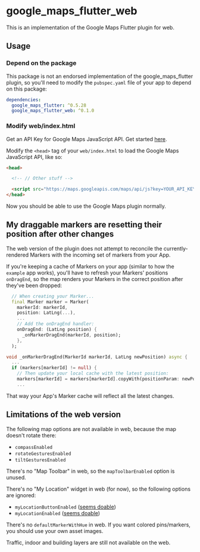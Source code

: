 # google_maps_flutter_web

This is an implementation of the Google Maps Flutter plugin for web.

## Usage

### Depend on the package

This package is not an endorsed implementation of the google_maps_flutter plugin, so you'll need to modify the `pubspec.yaml` file of your app to depend on this package:

```yaml
dependencies:
  google_maps_flutter: ^0.5.28
  google_maps_flutter_web: ^0.1.0
```

### Modify web/index.html

Get an API Key for Google Maps JavaScript API. Get started [here](https://developers.google.com/maps/documentation/javascript/get-api-key).

Modify the `<head>` tag of your `web/index.html` to load the Google Maps JavaScript API, like so:

```html
<head>

  <!-- // Other stuff -->

  <script src="https://maps.googleapis.com/maps/api/js?key=YOUR_API_KEY"></script>
</head>
```

Now you should be able to use the Google Maps plugin normally.

## My draggable markers are resetting their position after other changes

The web version of the plugin does not attempt to reconcile the currently-rendered Markers with the incoming set of markers from your App.

If you're keeping a cache of Markers on your app (similar to how the `example` app works), you'll have to refresh your Markers' positions `onDragEnd`, so the map renders your Markers in the correct position after they've been dropped:

```dart
  // When creating your Marker...
  final Marker marker = Marker(
    markerId: markerId,
    position: LatLng(...),
    ...
    // Add the onDragEnd handler:
    onDragEnd: (LatLng position) {
      _onMarkerDragEnd(markerId, position);
    },
  );

void _onMarkerDragEnd(MarkerId markerId, LatLng newPosition) async {
  ...
  if (markers[markerId] != null) {
    // Then update your local cache with the latest position:
    markers[markerId] = markers[markerId].copyWith(positionParam: newPosition);
    ...
```

That way your App's Marker cache will reflect all the latest changes.

## Limitations of the web version

The following map options are not available in web, because the map doesn't rotate there:

* `compassEnabled`
* `rotateGesturesEnabled`
* `tiltGesturesEnabled`

There's no "Map Toolbar" in web, so the `mapToolbarEnabled` option is unused.

There's no "My Location" widget in web (for now), so the following options are ignored:

* `myLocationButtonEnabled` ([seems doable](https://developers.google.com/maps/documentation/javascript/examples/control-custom))
* `myLocationEnabled` ([seems doable](https://api.dart.dev/stable/2.8.4/dart-html/Geolocation-class.html))

There's no `defaultMarkerWithHue` in web. If you want colored pins/markers, you should use your own asset images.

Traffic, indoor and building layers are still not available on the web.
